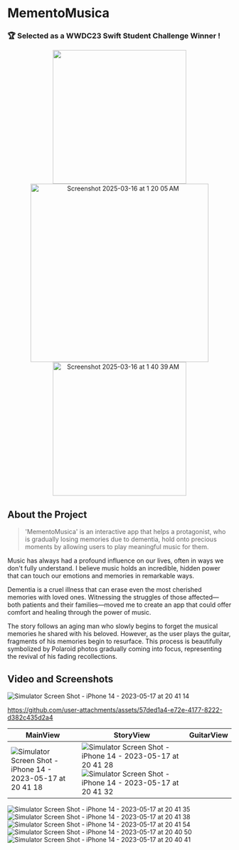 # MementoMusica 

### 🏆 Selected as a WWDC23 Swift Student Challenge Winner !

<div align="center">
  <img src="https://github.com/user-attachments/assets/bae25d3f-1041-4882-9018-b744b76b41d2" width="300"/>
  <img width="400" alt="Screenshot 2025-03-16 at 1 20 05 AM" src="https://github.com/user-attachments/assets/ceb5f0d6-837d-4b93-9ea0-1826b3578bd1" />
<img width="300" alt="Screenshot 2025-03-16 at 1 40 39 AM" src="https://github.com/user-attachments/assets/fb56622c-0b33-484e-902e-d5973cf03513" />
</div>


## About the Project
> 'MementoMusica' is an interactive app that helps a protagonist, who is gradually losing memories due to dementia, hold onto precious moments by allowing users to play meaningful music for them.

Music has always had a profound influence on our lives, often in ways we don't fully understand. I believe music holds an incredible, hidden power that can touch our emotions and memories in remarkable ways.

Dementia is a cruel illness that can erase even the most cherished memories with loved ones. Witnessing the struggles of those affected—both patients and their families—moved me to create an app that could offer comfort and healing through the power of music.

The story follows an aging man who slowly begins to forget the musical memories he shared with his beloved. However, as the user plays the guitar, fragments of his memories begin to resurface. This process is beautifully symbolized by Polaroid photos gradually coming into focus, representing the revival of his fading recollections.

## Video and Screenshots

![Simulator Screen Shot - iPhone 14 - 2023-05-17 at 20 41 14](https://github.com/user-attachments/assets/bae25d3f-1041-4882-9018-b744b76b41d2)

https://github.com/user-attachments/assets/57ded1a4-e72e-4177-8222-d382c435d2a4



| **MainView** | **StoryView** | **GuitarView** 
| --- | --- | --- |
| ![Simulator Screen Shot - iPhone 14 - 2023-05-17 at 20 41 18](https://github.com/user-attachments/assets/57e39948-0a9e-4fe5-82ae-3e0bdabeb153) | ![Simulator Screen Shot - iPhone 14 - 2023-05-17 at 20 41 28](https://github.com/user-attachments/assets/da75ef1d-6456-4474-8ccb-31682ae6d337) ![Simulator Screen Shot - iPhone 14 - 2023-05-17 at 20 41 32](https://github.com/user-attachments/assets/cfac9ab1-44fc-4971-bdb9-1b63bfbc09a5) | 
![Simulator Screen Shot - iPhone 14 - 2023-05-17 at 20 41 35](https://github.com/user-attachments/assets/2e67ac75-30cc-41be-89c1-31f095b3a31d)
![Simulator Screen Shot - iPhone 14 - 2023-05-17 at 20 41 38](https://github.com/user-attachments/assets/1a568436-d30a-491a-8176-dd90467ba710)
![Simulator Screen Shot - iPhone 14 - 2023-05-17 at 20 41 54](https://github.com/user-attachments/assets/69c03c7a-1daa-4f1d-9028-f344f25be82f)
![Simulator Screen Shot - iPhone 14 - 2023-05-17 at 20 40 50](https://github.com/user-attachments/assets/88bd3552-3c15-4ce5-9615-a33fdab9a202)
![Simulator Screen Shot - iPhone 14 - 2023-05-17 at 20 40 41](https://github.com/user-attachments/assets/ace4f2e5-323b-40c5-a6d7-da162364f388)
